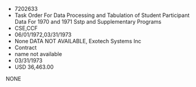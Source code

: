 * 7202633
* Task Order For Data Processing and Tabulation of Student    Participant Data For 1970 and 1971 Sstp and Supplementary   Programs
* CSE,CCF
* 06/01/1972,03/31/1973
* None   DATA NOT AVAILABLE, Exotech Systems Inc
* Contract
*   name not available
* 03/31/1973
* USD 36,463.00

NONE